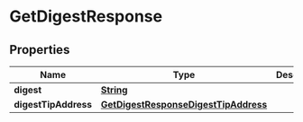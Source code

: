 

# GetDigestResponse


## Properties

| Name | Type | Description | Notes |
|------------ | ------------- | ------------- | -------------|
|**digest** | [**String**](String.md) |  |  |
|**digestTipAddress** | [**GetDigestResponseDigestTipAddress**](GetDigestResponseDigestTipAddress.md) |  |  |




